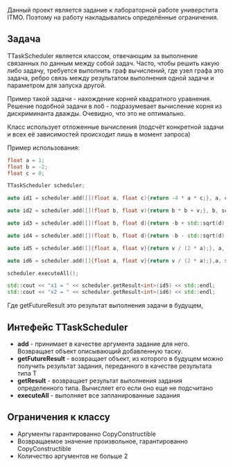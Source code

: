 Данный проект является задание к лабораторной работе универстита ITMO. Поэтому на работу накладывались определённые ограничения.

## Задача

TTaskScheduler является классом, отвечающим за выполнение связанных по данным между собой задач.
Часто, чтобы решить какую либо задачу, требуется выполнить граф вычислений, где узел графа это задача, ребро связь между результатом выполнения одной задачи и параметром для запуска другой.

Пример такой задачи - нахождение корней квадратного уравнения. Решение подобной задачи в лоб - подразумевает вычисление корня из дискриминанта дважды.  Очевидно, что это не оптимально.

Класс использует отложенные вычисления (подсчёт конкретной задачи и всех её зависимостей происходит лишь в момент запроса)

Пример использования:

```cpp
float a = 1;
float b = -2;
float c = 0;

TTaskScheduler scheduler;

auto id1 = scheduler.add([](float a, float c){return -4 * a * c;}, a, c);

auto id2 = scheduler.add([](float b, float v){return b * b + v;}, b, scheduler.getFutureResult<float>(id1));

auto id3 = scheduler.add([](float b, float d){return -b + std::sqrt(d);}, b, scheduler.getFutureResult<float>(id2));

auto id4 = scheduler.add([](float b, float d){return -b - std::sqrt(d);}, b, scheduler.getFutureResult<float>(id2));

auto id5 = scheduler.add([]{float a, float v}{return v / (2 * a);}, a, scheduler.getFutureResult<float>(id3));

auto id6 = scheduler.add([]{float a, float v}{return v / (2 * a);},a, scheduler.getFutureResult<float>(id4));

scheduler.executeAll();

std::cout << "x1 = " << scheduler.getResult<int>(id5) << std::endl;
std::cout << "x2 = " << scheduler.getResult<int>(id6) << std::endl;
```

Где getFutureResult это результат выполнения задачи в будущем,

## Интефейс TTaskScheduler

 - **add** - принимает в качестве аргумента задание для него. Возвращает объект описывающий добавленную таску.
 - **getFutureResult<T>** - возвращает объект, из которого в будущем можно получить результат задания, переданного в качестве результата типа Т
 - **getResult<T>** - возвращает результат выполнения задания определенного типа. Вычисляет его если оно еще не подсчитано
 - **executeAll** - выполняет все запланированные задания

## Ограничения к классу

  - Аргументы гарантированно CopyConstructible
  - Возвращаемое значение произвольное, гарантированно CopyConstructible
  - Количество аргументов не больше 2
